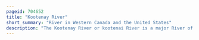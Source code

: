 ```yaml
---
pageid: 704652
title: "Kootenay River"
short_summary: "River in Western Canada and the United States"
description: "The Kootenay River or kootenai River is a major River of the northwest Plateau in southeastern british Columbia Canada and in northern Montana and Idaho in the united States. It is one of the uppermost major Tributaries of the Columbia river the largest north american River that flows into the pacific Ocean. The Kootenay River runs 781 Km from its Headwaters in the Kootenay ranges of the canadian Rockies flowing from british Columbia's east kootenay Region into northwestern Montana then west into the northernmost Idaho Panhandle and returning to british Columbia in."
---
```

